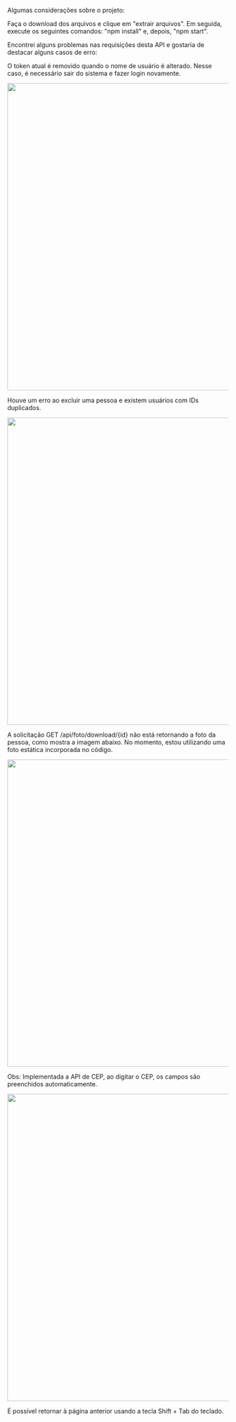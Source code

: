 Algumas considerações sobre o projeto:

Faça o download dos arquivos e clique em "extrair arquivos". Em seguida, execute os seguintes comandos: "npm install" e, depois, "npm start".

Encontrei alguns problemas nas requisições desta API e gostaria de destacar alguns casos de erro:

O token atual é removido quando o nome de usuário é alterado. Nesse caso, é necessário sair do sistema e fazer login novamente.
<div align="left">
<img src="https://github.com/EduCrr/chairs/assets/87316285/114976ad-3786-4f3b-8a83-12342c30bf43" width="700px" />
</div>

Houve um erro ao excluir uma pessoa e existem usuários com IDs duplicados.
<div align="left">
<img src="https://github.com/EduCrr/chairs/assets/87316285/03e07bbc-8784-4d6b-aee9-21f8847c9839" width="700px" />
</div>

A solicitação GET /api/foto/download/{id} não está retornando a foto da pessoa, como mostra a imagem abaixo. No momento, estou utilizando uma foto estática incorporada no código.
<div align="left">
<img src="https://github.com/EduCrr/chairs/assets/87316285/d6903a00-9b5f-4122-9a7b-ba7aad64845c" width="700px" />
</div>

Obs:
Implementada a API de CEP, ao digitar o CEP, os campos são preenchidos automaticamente.
<div align="left">
<img src="https://github.com/EduCrr/agenda-pessoal/assets/87316285/012d31e7-1827-4fd6-93b4-6e6448bcde25" width="700px" />
</div>

É possível retornar à página anterior usando a tecla Shift + Tab do teclado.


